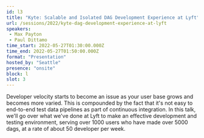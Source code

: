 ```yaml
---
id: l3
title: "Kyte: Scalable and Isolated DAG Development Experience at Lyft"
url: /sessions/2022/kyte-dag-development-experience-at-lyft
speakers:
 - Max Payton
 - Paul Dittamo
time_start: 2022-05-27T01:30:00.000Z
time_end: 2022-05-27T01:50:00.000Z
format: "Presentation"
hosted_by: "Seattle"
presence: "onsite"
block: l
slot: 3
---
```


Developer velocity starts to become an issue as your user base grows and becomes more varied. This is compounded by the fact that it's not easy to end-to-end test data pipelines as part of continuous integration. In this talk, we'll go over what we've done at Lyft to make an effective development and testing environment, serving over 1000 users who have made over 5000 dags, at a rate of about 50 developer per week.